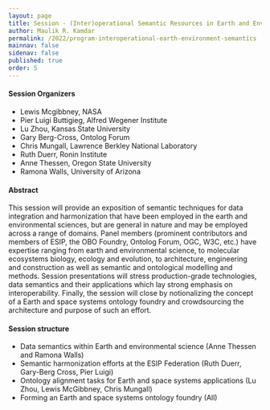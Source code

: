 ```yaml
---
layout: page
title: Session - (Inter)operational Semantic Resources in Earth and Environmental Science
author: Maulik R. Kamdar
permalink: /2022/program-interoperational-earth-environment-semantics
mainnav: false
sidenav: false
published: true
order: 5
---
```


#### Session Organizers
- Lewis Mcgibbney, NASA
- Pier Luigi Buttigieg, Alfred Wegener Institute
- Lu Zhou, Kansas State University
- Gary Berg-Cross, Ontolog Forum
- Chris Mungall, Lawrence Berkley National Laboratory
- Ruth Duerr, Ronin Institute
- Anne Thessen, Oregon State University
- Ramona Walls, University of Arizona

#### Abstract

This session will provide an exposition of semantic techniques for data integration and harmonization that have been employed in the earth and environmental sciences, but are general in nature and may be employed across a range of domains. Panel members (prominent contributors and members of ESIP, the OBO Foundry, Ontolog Forum, OGC, W3C, etc.) have expertise ranging from earth and environmental science, to molecular ecosystems biology, ecology and evolution, to architecture, engineering and construction as well as semantic and ontological modelling and methods. Session presentations will stress production-grade technologies, data semantics and their applications which lay strong emphasis on interoperability. Finally, the session will close by notionalizing the concept of a Earth and space systems ontology foundry and crowdsourcing the architecture and purpose of such an effort.

#### Session structure

* Data semantics within Earth and environmental science (Anne Thessen and Ramona Walls)
* Semantic harmonization efforts at the ESIP Federation (Ruth Duerr, Gary-Berg Cross, Pier Luigi)
* Ontology alignment tasks for Earth and space systems applications (Lu Zhou, Lewis McGibbney, Chris Mungall)
* Forming an Earth and space systems ontology foundry (All)
